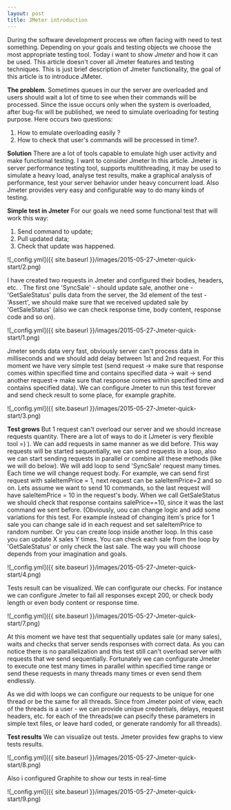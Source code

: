```yaml
---
layout: post
title: JMeter introduction
---
```


During the software development process we often facing with need to test something. Depending on your goals and testing objects we choose the most appropriate testing tool.
Today i want to show  *Jmeter* and how it can be used. This article doesn't cover all Jmeter features and testing techniques. This is just brief description of Jmeter functionality, the goal of this article is to introduce JMeter.

**The problem**.
Sometimes queues in our the server are overloaded and users should wait a lot of time to see when their commands will be processed. Since the issue occurs only when the system is overloaded, after bug-fix will be published, we need to simulate overloading for testing purpose. Here occurs two questions:

1. How to emulate overloading easily ?	
2. How to check that user's commands will be processed in time?.

**Solution**
There are a lot of tools capable to emulate high user activity and make functional testing. I want to consider Jmeter In this article. Jmeter is server performance testing tool, supports multithreading, it may be used to simulate a heavy load, analyse test results, make a graphical analysis of performance, test your server behavior under heavy concurrent load. Also Jmeter provides very easy and configurable way to do many kinds of testing. 

**Simple test in Jmeter**
For our goals we need some functional test that will work this way:  

1. Send command to update;	
2. Pull updated data;	
3. Check that update was happened.


![_config.yml]({{ site.baseurl }}/images/2015-05-27-Jmeter-quick-start/2.png)

I have created two requests in Jmeter and configured their bodies, headers, etc. . The first one 'SyncSale' - should update sale, another one - 'GetSaleStatus' pulls data from the server, the 3d element of the test - 'Assert', we should make sure that we received updated sale by 'GetSaleStatus' (also we can check response time, body content, response code and so on). 

![_config.yml]({{ site.baseurl }}/images/2015-05-27-Jmeter-quick-start/1.png)

Jmeter sends data very fast, obviously server can't process data in milliseconds and we should add delay between 1st and 2nd request. For this moment we have very simple test (send request -> make sure that response comes within specified time and contains specified data -> wait -> send another request-> make sure that response comes within specified time and contains specified data). We can configure Jmeter to run this test forever and send check result to some place, for example  graphite. 

![_config.yml]({{ site.baseurl }}/images/2015-05-27-Jmeter-quick-start/3.png)

**Test grows**
But 1 request can't overload our server and we should increase requests quantity. There are a lot of ways to do it (Jmeter is very flexible tool =) ). We can add requests in same manner as we did before. This way requests will be started sequentially, we can send requests in a loop, also we can start sending requests in parallel or combine all these methods (like we will do below).
We will add loop to send 'SyncSale' request many times. Each time we will change request body. For example, we can send first request with saleItemPrice = 1, next request can be saleItemPrice=2 and so on. Lets assume we want to send 10 commands, so the last request will have saleItemPrice = 10 in the request's body. When we call GetSaleStatus we should check that response contains salePrice==10, since it was the last command we sent before. (Obviously, uou can change logic and add some variations for this test. For example instead of changing item's price for 1 sale you can change sale id in each request and set saleItemPrice to random number. Or you can create loop inside another loop. In this case you can update X sales Y times. You can check each sale from the loop by 'GetSaleStatus' or only check the last sale. The way you will choose depends from your imagination and goals.

![_config.yml]({{ site.baseurl }}/images/2015-05-27-Jmeter-quick-start/4.png)

Tests result can be visualized. We can configurate our checks. For instance we can configure Jmeter to fail all responses except 200, or check body length or even body content or response time.

![_config.yml]({{ site.baseurl }}/images/2015-05-27-Jmeter-quick-start/7.png)

At this moment we have test that sequentially updates sale (or many sales), waits and checks that server sends responses with correct data. As you can notice there is no parallelization and this test still can't overload server with requests that we send sequentially.
Fortunately we can configurate Jmeter to execute one test many times in parallel within specified time range or send these requests in many threads many times or even send them endlessly.

As we did with loops we can configure our requests to be unique for one thread or be the same for all threads. Since from Jmeter point of view, each of the threads is a user - we can provide unique credentials, delays, request headers, etc. for each of the threads(we can psecify these parameters in simple text files, or leave hard coded, or generate randomly for all threads).

**Test results**
We can visualize out tests. Jmeter provides few graphs to view tests results.

![_config.yml]({{ site.baseurl }}/images/2015-05-27-Jmeter-quick-start/8.png)

Also i configured Graphite to show our tests in real-time 

![_config.yml]({{ site.baseurl }}/images/2015-05-27-Jmeter-quick-start/9.png)



